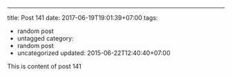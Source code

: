 ---
title: Post 141
date: 2017-06-19T19:01:39+07:00
tags:
  - random post
  - untagged
category:
  - random post
  - uncategorized
updated: 2015-06-22T12:40:40+07:00

This is content of post 141